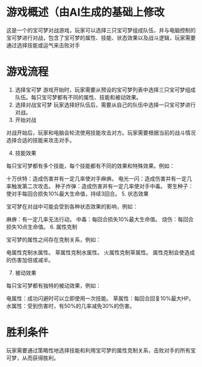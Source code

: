 # 游戏概述（由AI生成的基础上修改

这是一个的宝可梦对战游戏，玩家可以选择三只宝可梦组成队伍，并与电脑控制的宝可梦进行对战，包含了宝可梦的属性、技能、状态效果以及战斗逻辑，玩家需要通过选择技能或运气来击败对手

# 游戏流程
1. 选择宝可梦
游戏开始时，玩家需要从预设的宝可梦列表中选择三只宝可梦组成队伍。每只宝可梦都有不同的属性、技能和被动效果。
2. 选择对战宝可梦
玩家选择好队伍后，需要从自己的队伍中选择一只宝可梦进行对战。
3. 开始对战

对战开始后，玩家和电脑会轮流使用技能攻击对方。玩家需要根据当前的战斗情况选择合适的技能来攻击对手。

4. 技能效果

每只宝可梦都有多个技能，每个技能都有不同的效果和特殊效果。例如：

十万伏特：造成伤害并有一定几率使对手麻痹。
电光一闪：造成伤害并有一定几率触发第二次攻击。
种子炸弹：造成伤害并有一定几率使对手中毒。
寄生种子：使对手每回合损失10%最大生命值，持续3回合。
5. 状态效果

宝可梦在对战中可能会受到各种状态效果的影响，例如：

麻痹：有一定几率无法行动。
中毒：每回合损失10%最大生命值。
烧伤：每回合损失10点生命值。
6. 属性克制

宝可梦的属性之间存在克制关系，例如：

电属性克制水属性。
草属性克制水属性。
火属性克制草属性。
属性克制会使造成的伤害加倍或减半。

7. 被动效果

每只宝可梦都有独特的被动效果，例如：

电属性：成功闪避时可以立即使用一次技能。
草属性：每回合回复10%最大HP。
水属性：受到伤害时，有50%的几率减免30%的伤害。
# 胜利条件

玩家需要通过策略性地选择技能和利用宝可梦的属性克制关系，击败对手的所有宝可梦，从而获得胜利。
